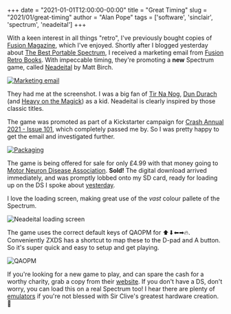 +++
date = "2021-01-01T12:00:00-00:00"
title = "Great Timing"
slug = "2021/01/great-timing"
author = "Alan Pope"
tags = ['software', 'sinclair', 'spectrum', 'neadeital']
+++

With a keen interest in all things "retro", I've previously bought copies of [Fusion Magazine](https://fusionretrobooks.com/collections/fusion-magazine), which I've enjoyed. Shortly after I blogged yesterday about [The Best Portable Spectrum](https://blog.popey.com/2020/12/the-best-portable-spectrum/), I received a marketing email from [Fusion Retro Books](https://fusionretrobooks.com/). With impeccable timing, they're promoting a **new** Spectrum game, called [Neadeital](https://fusionretrobooks.com/products/neadeital-digital-version) by Matt Birch. 

[![Marketing email](/images/2021-01-01/marketing.png)](https://fusionretrobooks.com/products/neadeital-digital-version)

They had me at the screenshot. I was a big fan of [Tir Na Nog](https://en.wikipedia.org/wiki/Tir_Na_Nog_(video_game)), [Dun Durach](https://en.wikipedia.org/wiki/Dun_Darach) (and [Heavy on the Magick](https://en.wikipedia.org/wiki/Heavy_on_the_Magick)) as a kid. Neadeital is clearly inspired by those classic titles. 

The game was promoted as part of a Kickstarter campaign for [Crash Annual 2021 - Issue 101](https://www.kickstarter.com/projects/zzap642021annual/crash-annual-2021-issue-101), which completely passed me by. So I was pretty happy to get the email and investigated further. 

[![Packaging](/images/2021-01-01/packaging.jpeg)](https://www.kickstarter.com/projects/zzap642021annual/crash-annual-2021-issue-101)

The game is being offered for sale for only £4.99 with that money going to [Motor Neuron Disease Association](https://www.mndassociation.org/). **Sold!** The digital download arrived immediately, and was promptly lobbed onto my SD card, ready for loading up on the DS I spoke about [yesterday](https://blog.popey.com/2020/12/the-best-portable-spectrum/).

I love the loading screen, making great use of the *vast* colour pallete of the Spectrum.

![Neadeital loading screen](/images/2021-01-01/loading.jpg)

The game uses the correct default keys of QAOPM for ⬆⬇⬅➡🔥. Conveniently ZXDS has a shortcut to map these to the D-pad and A button. So it's super quick and easy to setup and get playing.

![QAOPM](/images/2021-01-01/qaopm.jpg)

If you're looking for a new game to play, and can spare the cash for a worthy charity, grab a copy from their [website](https://fusionretrobooks.com/products/neadeital-digital-version). If you don't have a DS, don't worry, you can load this on a real Spectrum too! I hear there are plenty of [emulators](https://worldofspectrum.org/faq/emulators/emulators.htm) if you're not blessed with Sir Clive's greatest hardware creation. 🙏

